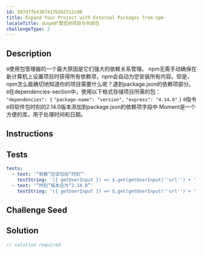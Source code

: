 ```yaml
---
id: 587d7fb4367417b2b2512c00
title: Expand Your Project with External Packages from npm
localeTitle: 从npm扩展您的项目与外部包
challengeType: 2
---
```


## Description
<section id='description'> <code>0</code>使用包管理器的一个最大原因是它们强大的依赖关系管理。 npm无需手动确保在新计算机上设置项目时获得所有依赖项，npm会自动为您安装所有内容。但是，npm怎么能确切地知道你的项目需要什么呢？遇到package.json的依赖项部分。 <code>0</code>在dependencies-section中，使用以下格式存储项目所需的包：
<code>"dependencies": {</code>
<code>"package-name": "version",</code>
<code>"express": "4.14.0"</code>
<code>}</code> <code>0</code>指令<code>0</code>将软件包时刻的2.14.0版本添加到package.json的依赖项字段中
Moment是一个方便的库，用于处理时间和日期。
</section>

## Instructions
<section id='instructions'>

</section>

## Tests
<section id='tests'>

```yml
tests:
  - text: '“依赖”应该包括“时刻”'
    testString: '({ getUserInput }) => $.get(getUserInput(''url'') + ''/_api/package.json'').then(data => { var packJson = JSON.parse(data);  assert.property(packJson.dependencies, ''moment'', ''"dependencies" does not include "moment"''); }, xhr => { throw new Error(xhr.responseText); })'
  - text: '“时刻”版本应为“2.14.0”'
    testString: '({ getUserInput }) => $.get(getUserInput(''url'') + ''/_api/package.json'').then(data => { var packJson = JSON.parse(data);  assert.match(packJson.dependencies.moment, /^[\^\~]?2\.14\.0/, ''Wrong version of "moment" installed. It should be 2.14.0''); }, xhr => { throw new Error(xhr.responseText); })'

```

</section>

## Challenge Seed
<section id='challengeSeed'>

</section>

## Solution
<section id='solution'>

```js
// solution required
```
</section>
